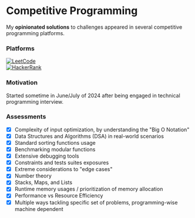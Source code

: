 # Competitive Programming
My **opinionated solutions** to challenges appeared in several competitive programming platforms.

### Platforms
[![LeetCode](https://img.shields.io/badge/-LeetCode-FFA116?style=for-the-badge&logo=LeetCode&logoColor=black)](https://leetcode.com/u/fireclouu)<br>
[![HackerRank](https://img.shields.io/badge/-Hackerrank-2EC866?style=for-the-badge&logo=HackerRank&logoColor=white)](https://hackerrank.com)

### Motivation
Started sometime in June/July of 2024 after being engaged in technical programming interview.

### Assessments
- [x] Complexity of input optimization, by understanding the "Big O Notation"
- [x] Data Structures and Algorithms (DSA) in real-world scenarios
- [x] Standard sorting functions usage
- [x] Benchmarking modular functions
- [x] Extensive debugging tools
- [x] Constraints and tests suites exposures
- [x] Extreme considerations to "edge cases"
- [x] Number theory
- [x] Stacks, Maps, and Lists
- [x] Runtime memory usages / prioritization of memory allocation
- [x] Performance vs Resource Efficiency
- [x] Multiple ways tackling specific set of problems, programming-wise machine dependent
